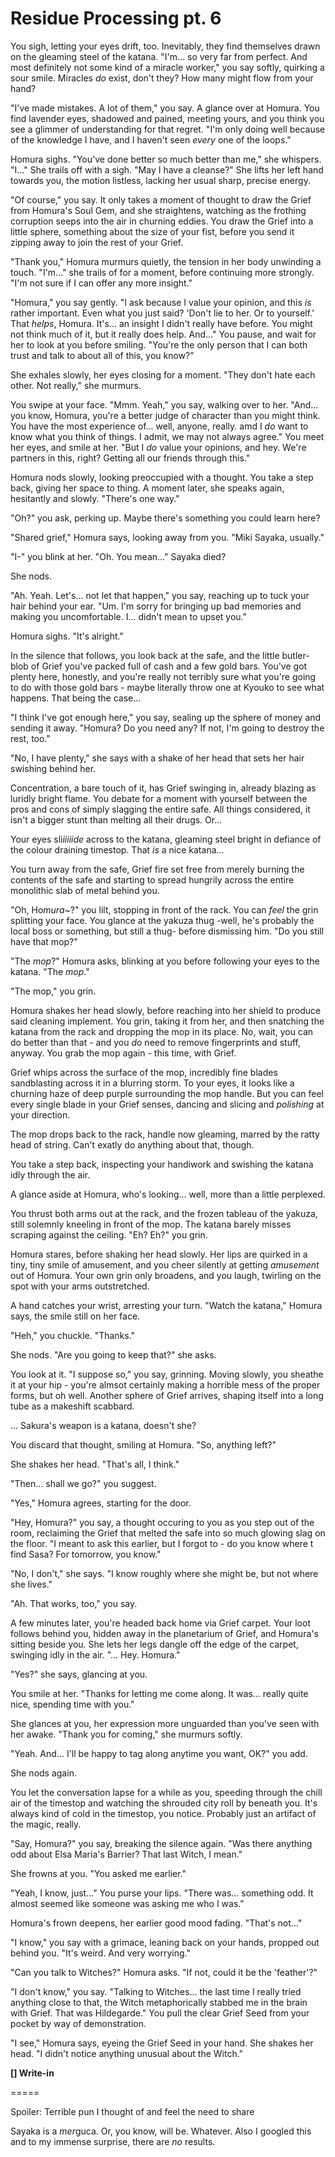 # Residue Processing pt. 6

You sigh, letting your eyes drift, too. Inevitably, they find themselves drawn on the gleaming steel of the katana. "I'm... so very far from perfect. And most definitely not some kind of a miracle worker," you say softly, quirking a sour smile. Miracles *do* exist, don't they? How many might flow from your hand?

"I've made mistakes. A lot of them," you say. A glance over at Homura. You find lavender eyes, shadowed and pained, meeting yours, and you think you see a glimmer of understanding for that regret. "I'm only doing well because of the knowledge I have, and I haven't seen *every* one of the loops."

Homura sighs. "You've done better so much better than me," she whispers. "I..." She trails off with a sigh. "May I have a cleanse?" She lifts her left hand towards you, the motion listless, lacking her usual sharp, precise energy.

"Of course," you say. It only takes a moment of thought to draw the Grief from Homura's Soul Gem, and she straightens, watching as the frothing corruption seeps into the air in churning eddies. You draw the Grief into a little sphere, something about the size of your fist, before you send it zipping away to join the rest of your Grief.

"Thank you," Homura murmurs quietly, the tension in her body unwinding a touch. "I'm..." she trails of for a moment, before continuing more strongly. "I'm not sure if I can offer any more insight."

"Homura," you say gently. "I ask because I value your opinion, and this *is* rather important. Even what you just said? 'Don't lie to her. Or to yourself.' That *helps*, Homura. It's... an insight I didn't really have before. You might not think much of it, but it really does help. And..." You pause, and wait for her to look at you before smiling. "You're the only person that I can both trust and talk to about all of this, you know?"

She exhales slowly, her eyes closing for a moment. "They don't hate each other. Not really," she murmurs.

You swipe at your face. "Mmm. Yeah," you say, walking over to her. "And... you know, Homura, you're a better judge of character than you might think. You have the most experience of... well, anyone, really. amd I *do* want to know what you think of things. I admit, we may not always agree." You meet her eyes, and smile at her. "But I *do* value your opinions, and hey. We're partners in this, right? Getting all our friends through this."

Homura nods slowly, looking preoccupied with a thought. You take a step back, giving her space to thing. A moment later, she speaks again, hesitantly and slowly. "There's one way."

"Oh?" you ask, perking up. Maybe there's something you could learn here?

"Shared grief," Homura says, looking away from you. "Miki Sayaka, usually."

"I-" you blink at her. "Oh. You mean..." Sayaka died?

She nods.

"Ah. Yeah. Let's... not let that happen," you say, reaching up to tuck your hair behind your ear. "Um. I'm sorry for bringing up bad memories and making you uncomfortable. I... didn't mean to upset you."

Homura sighs. "It's alright."

In the silence that follows, you look back at the safe, and the little butler-blob of Grief you've packed full of cash and a few gold bars. You've got plenty here, honestly, and you're really not terribly sure what you're going to do with those gold bars - maybe literally throw one at Kyouko to see what happens. That being the case...

"I think I've got enough here," you say, sealing up the sphere of money and sending it away. "Homura? Do you need any? If not, I'm going to destroy the rest, too."

"No, I have plenty," she says with a shake of her head that sets her hair swishing behind her.

Concentration, a bare touch of it, has Grief swinging in, already blazing as luridly bright flame. You debate for a moment with yourself between the pros and cons of simply slagging the entire safe. All things considered, it isn't a bigger stunt than melting all their drugs. Or...

Your eyes sli*iiiiide* across to the katana, gleaming steel bright in defiance of the colour draining timestop. That *is* a nice katana...

You turn away from the safe, Grief fire set free from merely burning the contents of the safe and starting to spread hungrily across the entire monolithic slab of metal behind you.

"Oh, Ho*mura\~*?" you lilt, stopping in front of the rack. You can *feel* the grin splitting your face. You glance at the yakuza thug -well, he's probably the local boss or something, but still a thug- before dismissing him. "Do you still have that mop?"

"The *mop*?" Homura asks, blinking at you before following your eyes to the katana. "The *mop*."

"The mop," you grin.

Homura shakes her head slowly, before reaching into her shield to produce said cleaning implement. You grin, taking it from her, and then snatching the katana from the rack and dropping the mop in its place. No, wait, you can do better than that - and you *do* need to remove fingerprints and stuff, anyway. You grab the mop again - this time, with Grief.

Grief whips across the surface of the mop, incredibly fine blades sandblasting across it in a blurring storm. To your eyes, it looks like a churning haze of deep purple surrounding the mop handle. But you can feel every single blade in your Grief senses, dancing and slicing and *polishing* at your direction.

The mop drops back to the rack, handle now gleaming, marred by the ratty head of string. Can't exatly do anything about that, though.

You take a step back, inspecting your handiwork and swishing the katana idly through the air.

A glance aside at Homura, who's looking... well, more than a little perplexed.

You thrust both arms out at the rack, and the frozen tableau of the yakuza, still solemnly kneeling in front of the mop. The katana barely misses scraping against the ceiling. "Eh? Eh?" you grin.

Homura stares, before shaking her head slowly. Her lips are quirked in a tiny, tiny smile of amusement, and you cheer silently at getting *amusement* out of Homura. Your own grin only broadens, and you laugh, twirling on the spot with your arms outstretched.

A hand catches your wrist, arresting your turn. "Watch the katana," Homura says, the smile still on her face.

"Heh," you chuckle. "Thanks."

She nods. "Are you going to keep that?" she asks.

You look at it. "I suppose so," you say, grinning. Moving slowly, you sheathe it at your hip - you're almsot certainly making a horrible mess of the proper forms, but oh well. Another sphere of Grief arrives, shaping itself into a long tube as a makeshift scabbard.

... Sakura's weapon is a katana, doesn't she?

You discard that thought, smiling at Homura. "So, anything left?"

She shakes her head. "That's all, I think."

"Then... shall we go?" you suggest.

"Yes," Homura agrees, starting for the door.

"Hey, Homura?" you say, a thought occuring to you as you step out of the room, reclaiming the Grief that melted the safe into so much glowing slag on the floor. "I meant to ask this earlier, but I forgot to - do you know where t find Sasa? For tomorrow, you know."

"No, I don't," she says. "I know roughly where she might be, but not where she lives."

"Ah. That works, too," you say.

A few minutes later, you're headed back home via Grief carpet. Your loot follows behind you, hidden away in the planetarium of Grief, and Homura's sitting beside you. She lets her legs dangle off the edge of the carpet, swinging idly in the air. "... Hey. Homura."

"Yes?" she says, glancing at you.

You smile at her. "Thanks for letting me come along. It was... really quite nice, spending time with you."

She glances at you, her expression more unguarded than you've seen with her awake. "Thank you for coming," she murmurs softly.

"Yeah. And... I'll be happy to tag along anytime you want, OK?" you add.

She nods again.

You let the conversation lapse for a while as you, speeding through the chill air of the timestop and watching the shrouded city roll by beneath you. It's always kind of cold in the timestop, you notice. Probably just an artifact of the magic, really.

"Say, Homura?" you say, breaking the silence again. "Was there anything odd about Elsa Maria's Barrier? That last Witch, I mean."

She frowns at you. "You asked me earlier."

"Yeah, I know, just..." You purse your lips. "There was... something odd. It almost seemed like someone was asking me who I was."

Homura's frown deepens, her earlier good mood fading. "That's not..."

"I know," you say with a grimace, leaning back on your hands, propped out behind you. "It's weird. And very worrying."

"Can you talk to Witches?" Homura asks. "If not, could it be the 'feather'?"

"I don't know," you say. "Talking to Witches... the last time I really tried anything close to that, the Witch metaphorically stabbed me in the brain with Grief. That was Hildegarde." You pull the clear Grief Seed from your pocket by way of demonstration.

"I see," Homura says, eyeing the Grief Seed in your hand. She shakes her head. "I didn't notice anything unusual about the Witch."

**\[] Write-in**

\=====​

Spoiler: Terrible pun I thought of and feel the need to share

Sayaka is a *mer*guca. Or, you know, will be. Whatever. Also I googled this and to my immense surprise, there are *no* results.
